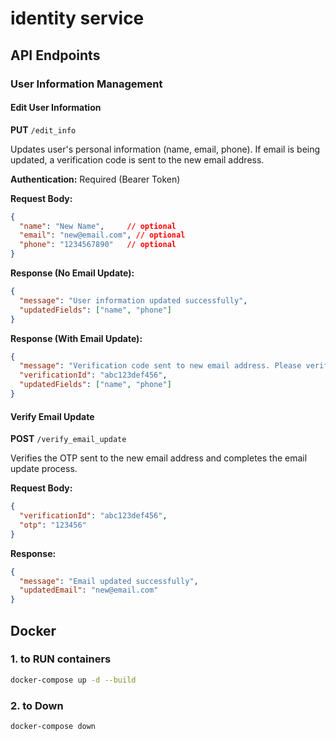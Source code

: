 # identity service

## API Endpoints

### User Information Management

#### Edit User Information
**PUT** `/edit_info`

Updates user's personal information (name, email, phone). If email is being updated, a verification code is sent to the new email address.

**Authentication:** Required (Bearer Token)

**Request Body:**
```json
{
  "name": "New Name",     // optional
  "email": "new@email.com", // optional
  "phone": "1234567890"   // optional
}
```

**Response (No Email Update):**
```json
{
  "message": "User information updated successfully",
  "updatedFields": ["name", "phone"]
}
```

**Response (With Email Update):**
```json
{
  "message": "Verification code sent to new email address. Please verify to complete email update.",
  "verificationId": "abc123def456",
  "updatedFields": ["name", "phone"]
}
```

#### Verify Email Update
**POST** `/verify_email_update`

Verifies the OTP sent to the new email address and completes the email update process.

**Request Body:**
```json
{
  "verificationId": "abc123def456",
  "otp": "123456"
}
```

**Response:**
```json
{
  "message": "Email updated successfully",
  "updatedEmail": "new@email.com"
}
```

## Docker

### 1. to RUN containers
```sh
docker-compose up -d --build
```

### 2. to Down
```sh
docker-compose down
```